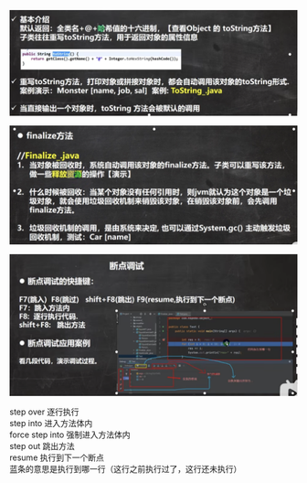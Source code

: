 ![Alt text](image/day5/image.png)

![Alt text](image/day5/image-1.png)

![Alt text](image/day5/image-2.png)

step over 逐行执行  
step into 进入方法体内  
force step into 强制进入方法体内  
step out 跳出方法  
resume 执行到下一个断点  
蓝条的意思是执行到哪一行（这行之前执行过了，这行还未执行）